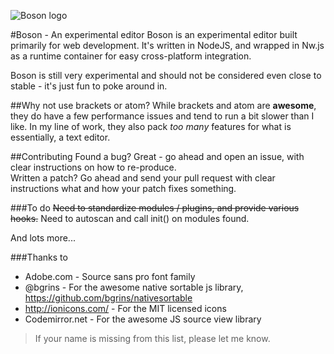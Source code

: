 ![Boson logo](https://raw.githubusercontent.com/isdampe/BosonEditorExperimental/master/assets/boson/media/logo.png)

#Boson - An experimental editor
Boson is an experimental editor built primarily for web development. It's written in NodeJS, and wrapped in
Nw.js as a runtime container for easy cross-platform integration.

Boson is still very experimental and should not be considered even close to stable - it's just fun to poke around
in.

##Why not use brackets or atom?
While brackets and atom are __awesome__, they do have a few performance issues and tend to run a bit slower than I like. In my line of work, they also pack _too many_ features for what is essentially, a text editor.

##Contributing
Found a bug? Great - go ahead and open an issue, with clear instructions on how to re-produce.  
Written a patch? Go ahead and send your pull request with clear instructions what and how your patch fixes something.

###To do
~~Need to standardize modules / plugins, and provide various hooks.~~
Need to autoscan and call init() on modules found.

And lots more...

###Thanks to
* Adobe.com - Source sans pro font family
* @bgrins - For the awesome native sortable js library, https://github.com/bgrins/nativesortable
* http://ionicons.com/ - For the MIT licensed icons
* Codemirror.net - For the awesome JS source view library

> If your name is missing from this list, please let me know.
